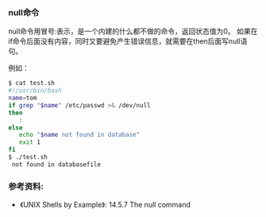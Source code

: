 ### null命令

null命令用冒号:表示，是一个内建的什么都不做的命令，返回状态值为0。
如果在if命令后面没有内容，同时又要避免产生错误信息，就需要在then后面写null语句。

例如：

```bash
$ cat test.sh
#!/usr/bin/bash
name=tom
if grep "$name" /etc/passwd >& /dev/null
then
   :
else
   echo "$name not found in database"
   exit 1
fi
$ ./test.sh
 not found in databasefile
```

### 参考资料:
- 《UNIX Shells by Example》: 14.5.7 The null command
